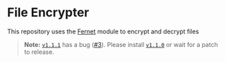# File Encrypter
 This repository uses the [Fernet](https://cryptography.io/en/latest/fernet/ 'Cryptography Fernet (symmetric encryption)') module to encrypt and decrypt files
 
 > **Note:** [`v1.1.1`](https://github.com/DevAmiyo/FileEncrypter/releases/tag/v1.1.1) has a bug ([#3](https://github.com/DevAmiyo/FileEncrypter/issues/3)). Please install [`v1.1.0`](https://github.com/DevAmiyo/FileEncrypter/releases/tag/v1.1.0) or wait for a patch to release.

